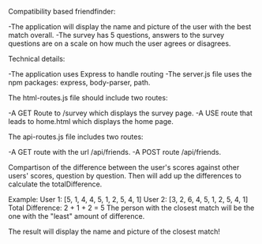 Compatibility based friendfinder:

-The application will display the name and picture of the user with the best match overall.
-The survey has 5 questions, answers to the survey questions are on a scale on how much the user agrees or disagrees.

Technical details:

-The application uses Express to handle routing
-The server.js file uses the npm packages: express, body-parser, path.

The html-routes.js file should include two routes:

-A GET Route to /survey which displays the survey page.
-A USE route that leads to home.html which displays the home page.

The api-routes.js file includes two routes:

-A GET route with the url /api/friends. 
-A POST route /api/friends. 

Compartison of the difference between the user's scores against other users' scores, question by question. Then will add up the differences to calculate the totalDifference.

Example:
User 1: [5, 1, 4, 4, 5, 1, 2, 5, 4, 1]
User 2: [3, 2, 6, 4, 5, 1, 2, 5, 4, 1]
Total Difference: 2 + 1 + 2 = 5
The person with the closest match will be the one with the "least" amount of difference.

The result will display the name and picture of the closest match!
